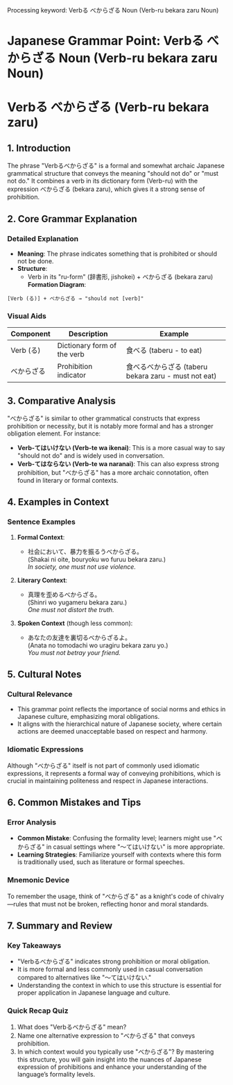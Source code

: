Processing keyword: Verbる べからざる Noun (Verb-ru bekara zaru Noun)
# Japanese Grammar Point: Verbる べからざる Noun (Verb-ru bekara zaru Noun)
# Verbる べからざる (Verb-ru bekara zaru)
## 1. Introduction
The phrase "Verbるべからざる" is a formal and somewhat archaic Japanese grammatical structure that conveys the meaning "should not do" or "must not do." It combines a verb in its dictionary form (Verb-ru) with the expression べからざる (bekara zaru), which gives it a strong sense of prohibition.
## 2. Core Grammar Explanation
### Detailed Explanation
- **Meaning**: The phrase indicates something that is prohibited or should not be done.
- **Structure**: 
  - Verb in its "ru-form" (辞書形, jishokei) + べからざる (bekara zaru)
**Formation Diagram**:
```
[Verb (る)] + べからざる → "should not [verb]"
```
### Visual Aids
| Component         | Description                      | Example                     |
|-------------------|----------------------------------|-----------------------------|
| Verb (る)         | Dictionary form of the verb     | 食べる (taberu - to eat)   |
| べからざる       | Prohibition indicator            | 食べるべからざる (taberu bekara zaru - must not eat) |
## 3. Comparative Analysis
"べからざる" is similar to other grammatical constructs that express prohibition or necessity, but it is notably more formal and has a stronger obligation element. For instance:
- **Verb-てはいけない (Verb-te wa ikenai)**: This is a more casual way to say "should not do" and is widely used in conversation.
- **Verb-てはならない (Verb-te wa naranai)**: This can also express strong prohibition, but "べからざる" has a more archaic connotation, often found in literary or formal contexts.
## 4. Examples in Context
### Sentence Examples
1. **Formal Context**: 
   - 社会において、暴力を振るうべからざる。  
   (Shakai ni oite, bouryoku wo furuu bekara zaru.)  
   *In society, one must not use violence.*
   
2. **Literary Context**: 
   - 真理を歪めるべからざる。  
   (Shinri wo yugameru bekara zaru.)  
   *One must not distort the truth.*
3. **Spoken Context** (though less common): 
   - あなたの友達を裏切るべからざるよ。  
   (Anata no tomodachi wo uragiru bekara zaru yo.)  
   *You must not betray your friend.*
## 5. Cultural Notes
### Cultural Relevance
- This grammar point reflects the importance of social norms and ethics in Japanese culture, emphasizing moral obligations.
- It aligns with the hierarchical nature of Japanese society, where certain actions are deemed unacceptable based on respect and harmony.
### Idiomatic Expressions
Although "べからざる" itself is not part of commonly used idiomatic expressions, it represents a formal way of conveying prohibitions, which is crucial in maintaining politeness and respect in Japanese interactions.
## 6. Common Mistakes and Tips
### Error Analysis
- **Common Mistake**: Confusing the formality level; learners might use "べからざる" in casual settings where "〜てはいけない" is more appropriate.
- **Learning Strategies**: Familiarize yourself with contexts where this form is traditionally used, such as literature or formal speeches.
### Mnemonic Device
To remember the usage, think of "べからざる" as a knight's code of chivalry—rules that must not be broken, reflecting honor and moral standards.
## 7. Summary and Review
### Key Takeaways
- "Verbるべからざる" indicates strong prohibition or moral obligation.
- It is more formal and less commonly used in casual conversation compared to alternatives like "〜てはいけない."
- Understanding the context in which to use this structure is essential for proper application in Japanese language and culture.
### Quick Recap Quiz
1. What does "Verbるべからざる" mean?
2. Name one alternative expression to "べからざる" that conveys prohibition.
3. In which context would you typically use "べからざる"? 
By mastering this structure, you will gain insight into the nuances of Japanese expression of prohibitions and enhance your understanding of the language’s formality levels.
